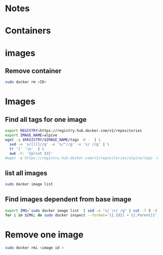 
# Notes

# Containers

# images

## Remove container
```bash
sudo docker rm <ID>
```

# Images

## Find all tags for one image

```bash
export REGISTRY=https://registry.hub.docker.com/v1/repositories
export IMAGE_NAME=alpine
wget -q $REGISTRY/$IMAGE_NAME/tags -O -  | \
  sed -e 's/[][]//g' -e 's/"//g' -e 's/ //g' | \
  tr '}' '\n'  | \
  awk -F: '{print $3}'
#wget -q https://registry.hub.docker.com/v1/repositories/alpine/tags -O -  | sed -e 's/[][]//g' -e 's/"//g' -e 's/ //g' | tr '}' '\n'  | awk -F: '{print $3}'
```

## list all images
```bash
sudo docker image list
```

## Find images dependent from base image
```bash
export IMG=`sudo docker image list  | sed -e "s/ \+/ /g" | cut -f 3 -d " "`
for i in $IMG; do sudo docker inspect --format='{{.Id}} + {{.Parent}}'  $i; done

```

# Remove one image
```bash
sudo docker rmi <image id >
```
